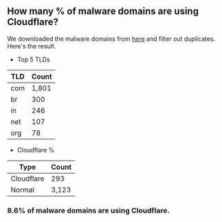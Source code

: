 ## How many % of malware domains are using Cloudflare?


We downloaded the malware domains from [here](https://urlhaus.abuse.ch) and filter out duplicates.
Here's the result.


[//]: # (start replacement)


- Top 5 TLDs

| TLD | Count |
| --- | --- |
| com | 1,801 |
| br | 300 |
| in | 246 |
| net | 107 |
| org | 78 |


- Cloudflare %

| Type | Count |
| --- | --- |
| Cloudflare | 293 |
| Normal | 3,123 |


### 8.6% of malware domains are using Cloudflare.